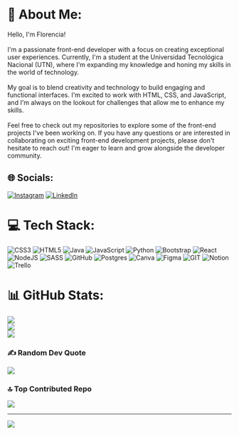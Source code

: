 # 💫 About Me:
Hello, I'm Florencia!<br><br>I'm a passionate front-end developer with a focus on creating exceptional user experiences. Currently, I'm a student at the Universidad Tecnológica Nacional (UTN), where I'm expanding my knowledge and honing my skills in the world of technology.<br><br>My goal is to blend creativity and technology to build engaging and functional interfaces. I'm excited to work with HTML, CSS, and JavaScript, and I'm always on the lookout for challenges that allow me to enhance my skills.<br><br>Feel free to check out my repositories to explore some of the front-end projects I've been working on. If you have any questions or are interested in collaborating on exciting front-end development projects, please don't hesitate to reach out! I'm eager to learn and grow alongside the developer community.


## 🌐 Socials:
[![Instagram](https://img.shields.io/badge/Instagram-%23E4405F.svg?logo=Instagram&logoColor=white)](https://instagram.com/flopy_ortega__) [![LinkedIn](https://img.shields.io/badge/LinkedIn-%230077B5.svg?logo=linkedin&logoColor=white)](https://linkedin.com/in/https://www.linkedin.com/in/flor-ortega/) 

# 💻 Tech Stack:
![CSS3](https://img.shields.io/badge/css3-%231572B6.svg?style=for-the-badge&logo=css3&logoColor=white) ![HTML5](https://img.shields.io/badge/html5-%23E34F26.svg?style=for-the-badge&logo=html5&logoColor=white) ![Java](https://img.shields.io/badge/java-%23ED8B00.svg?style=for-the-badge&logo=java&logoColor=white) ![JavaScript](https://img.shields.io/badge/javascript-%23323330.svg?style=for-the-badge&logo=javascript&logoColor=%23F7DF1E) ![Python](https://img.shields.io/badge/python-3670A0?style=for-the-badge&logo=python&logoColor=ffdd54) ![Bootstrap](https://img.shields.io/badge/bootstrap-%23563D7C.svg?style=for-the-badge&logo=bootstrap&logoColor=white) ![React](https://img.shields.io/badge/react-%2320232a.svg?style=for-the-badge&logo=react&logoColor=%2361DAFB) ![NodeJS](https://img.shields.io/badge/node.js-6DA55F?style=for-the-badge&logo=node.js&logoColor=white) ![SASS](https://img.shields.io/badge/SASS-hotpink.svg?style=for-the-badge&logo=SASS&logoColor=white) ![GitHub](https://img.shields.io/badge/GitHub-%23121011.svg?style=for-the-badge&logo=github&logoColor=white) ![Postgres](https://img.shields.io/badge/postgres-%23316192.svg?style=for-the-badge&logo=postgresql&logoColor=white) ![Canva](https://img.shields.io/badge/Canva-%2300C4CC.svg?style=for-the-badge&logo=Canva&logoColor=white) 	![Figma](https://img.shields.io/badge/figma-%23F24E1E.svg?style=for-the-badge&logo=figma&logoColor=white) ![GIT](https://img.shields.io/badge/Git-fc6d26?style=for-the-badge&logo=git&logoColor=white) ![Notion](https://img.shields.io/badge/Notion-%23000000.svg?style=for-the-badge&logo=notion&logoColor=white) ![Trello](https://img.shields.io/badge/Trello-%23026AA7.svg?style=for-the-badge&logo=Trello&logoColor=white)
# 📊 GitHub Stats:
![](https://github-readme-stats.vercel.app/api?username=FlorenciaOrtega82&theme=gotham&hide_border=false&include_all_commits=false&count_private=false)<br/>
![](https://github-readme-streak-stats.herokuapp.com/?user=FlorenciaOrtega82&theme=gotham&hide_border=false)<br/>
![](https://github-readme-stats.vercel.app/api/top-langs/?username=FlorenciaOrtega82&theme=gotham&hide_border=false&include_all_commits=false&count_private=false&layout=compact)

### ✍️ Random Dev Quote
![](https://quotes-github-readme.vercel.app/api?type=horizontal&theme=tokyonight)

### 🔝 Top Contributed Repo
![](https://github-contributor-stats.vercel.app/api?username=FlorenciaOrtega82&limit=5&theme=tokyonight&combine_all_yearly_contributions=true)

---
[![](https://visitcount.itsvg.in/api?id=FlorenciaOrtega82&icon=2&color=9)](https://visitcount.itsvg.in)

<!-- Proudly created with GPRM ( https://gprm.itsvg.in ) -->
